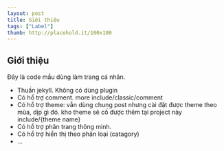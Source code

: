 ```yaml
---
layout: post
title: Giới thiệu
tags: ["Label"]
thumb: http://placehold.it/100x100
---
```

## Giới thiệu
Đây là code mẩu dùng làm trang cá nhân.
<!--more-->
+ Thuần jekyll. Không có dùng plugin
+ Có hổ trợ comment. more include/classic/comment
+ Có hổ trợ theme: vẫn dùng chung post nhưng cài đặt được theme theo mùa, dịp gì đó. kho theme sẽ cố được thêm tại project này include/{theme name}
+ Có hổ trợ phân trang thông minh.
+ Có hổ trợ hiển thị theo phân loại (catagory)
+ ...